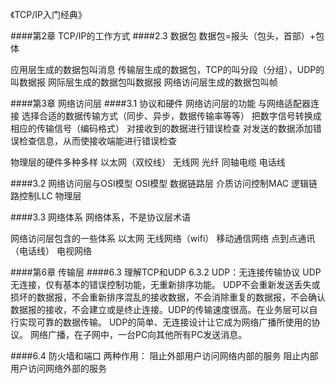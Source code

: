 《TCP/IP入门经典》

####第2章 TCP/IP的工作方式
####2.3 数据包
数据包=报头（包头，首部）+包体

应用层生成的数据包叫消息
传输层生成的数据包，TCP的叫分段（分组），UDP的叫数据报
网际层生成的数据包叫数据报
网络访问层生成的数据包叫帧


####第3章 网络访问层
####3.1 协议和硬件
网络访问层的功能
	与网络适配器连接
	选择合适的数据传输方式（同步、异步，数据传输率等等）
	把数字信号转换成相应的传输信号（编码格式）
	对接收到的数据进行错误检查
	对发送的数据添加错误检查信息，从而使接收端能进行错误检查

物理层的硬件多种多样
	以太网（双绞线）
	无线网
	光纤
	同轴电缆
	电话线	


####3.2 网络访问层与OSI模型
OSI模型
	数据链路层
		介质访问控制MAC
		逻辑链路控制LLC
	物理层

####3.3 网络体系
网络体系，不是协议层术语

网络访问层包含的一些体系
	以太网
	无线网络（wifi）
	移动通信网络
	点到点通讯（电话线）
	电视网络

####第6章 传输层
####6.3 理解TCP和UDP
6.3.2 UDP：无连接传输协议
UDP无连接，仅有基本的错误控制功能，无重新排序功能。
UDP不会重新发送丢失或损坏的数据报，不会重新排序混乱的接收数据，不会消除重复的数据报，不会确认数据报的接收，不会建立或是终止连接。UDP的传输速度很高。在业务层可以自行实现可靠的数据传输。
UDP的简单、无连接设计让它成为网络广播所使用的协议。
网络广播，在子网中，一台PC向其他所有PC发送消息。


####6.4 防火墙和端口
两种作用：
	阻止外部用户访问网络内部的服务
	阻止内部用户访问网络外部的服务






